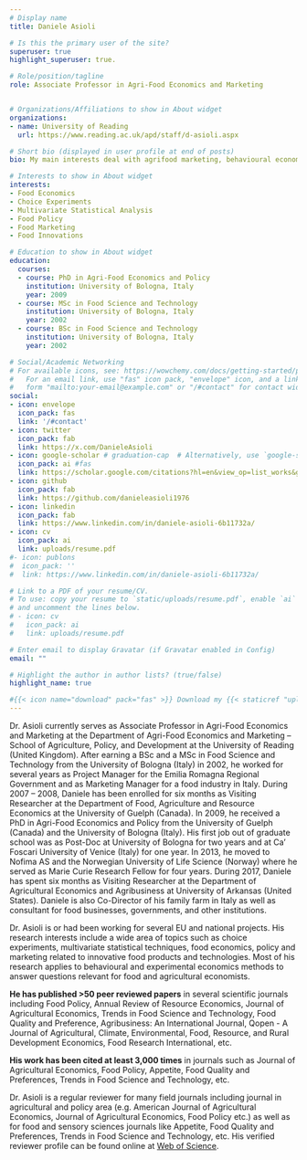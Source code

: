 ```yaml
---
# Display name
title: Daniele Asioli

# Is this the primary user of the site?
superuser: true
highlight_superuser: true.

# Role/position/tagline
role: Associate Professor in Agri-Food Economics and Marketing


# Organizations/Affiliations to show in About widget
organizations:
- name: University of Reading
  url: https://www.reading.ac.uk/apd/staff/d-asioli.aspx

# Short bio (displayed in user profile at end of posts)
bio: My main interests deal with agrifood marketing, behavioural economics, consumer research methods, economics of food, food policy, new food product development, new technologies, and multivariate statistical data analysis.

# Interests to show in About widget
interests:
- Food Economics
- Choice Experiments
- Multivariate Statistical Analysis
- Food Policy
- Food Marketing
- Food Innovations

# Education to show in About widget
education:
  courses:
  - course: PhD in Agri-Food Economics and Policy   
    institution: University of Bologna, Italy
    year: 2009
  - course: MSc in Food Science and Technology
    institution: University of Bologna, Italy
    year: 2002
  - course: BSc in Food Science and Technology
    institution: University of Bologna, Italy
    year: 2002

# Social/Academic Networking
# For available icons, see: https://wowchemy.com/docs/getting-started/page-builder/#icons
#   For an email link, use "fas" icon pack, "envelope" icon, and a link in the
#   form "mailto:your-email@example.com" or "/#contact" for contact widget.
social:
- icon: envelope
  icon_pack: fas
  link: '/#contact'
- icon: twitter
  icon_pack: fab
  link: https://x.com/DanieleAsioli
- icon: google-scholar # graduation-cap  # Alternatively, use `google-scholar` icon from `ai` icon pack
  icon_pack: ai #fas
  link: https://scholar.google.com/citations?hl=en&view_op=list_works&gmla=AJsN-F6PBckije25Vu5-_4ey_o6UYRtCtkS5ONMqZK-D3UCtAuRUGT_aJGXZiEty3GIK8UWsyenqMzaIbMH-hh-3eORVmqRE0KmCotnRXwZmFbPeDInRl7I&user=rbUae04AAAAJ 
- icon: github
  icon_pack: fab
  link: https://github.com/danieleasioli1976
- icon: linkedin
  icon_pack: fab
  link: https://www.linkedin.com/in/daniele-asioli-6b11732a/
- icon: cv
  icon_pack: ai
  link: uploads/resume.pdf
#- icon: publons
#  icon_pack: ''
#  link: https://www.linkedin.com/in/daniele-asioli-6b11732a/

# Link to a PDF of your resume/CV.
# To use: copy your resume to `static/uploads/resume.pdf`, enable `ai` icons in `params.toml`, 
# and uncomment the lines below.
# - icon: cv
#   icon_pack: ai
#   link: uploads/resume.pdf

# Enter email to display Gravatar (if Gravatar enabled in Config)
email: ""

# Highlight the author in author lists? (true/false)
highlight_name: true

#{{< icon name="download" pack="fas" >}} Download my {{< staticref "uploads/resume.pdf" "newtab" >}}resumé{{< /staticref >}}.
---
```


Dr. Asioli currently serves as Associate Professor in Agri-Food Economics and Marketing at the Department of Agri-Food Economics and Marketing – School of Agriculture, Policy, and Development at the University of Reading (United Kingdom). After earning a BSc and a MSc in Food Science and Technology from the University of Bologna (Italy) in 2002, he worked for several years as Project Manager for the Emilia Romagna Regional Government and as Marketing Manager for a food industry in Italy. During 2007 – 2008, Daniele has been enrolled for six months as Visiting Researcher at the Department of Food, Agriculture and Resource Economics at the University of Guelph (Canada). In 2009, he received a PhD in Agri-Food Economics and Policy from the University of Guelph (Canada) and the University of Bologna (Italy). His first job out of graduate school was as Post-Doc at University of Bologna for two years and at Ca’ Foscari University of Venice (Italy) for one year. In 2013, he moved to Nofima AS and the Norwegian University of Life Science (Norway) where he served as Marie Curie Research Fellow for four years. During 2017, Daniele has spent six months as Visiting Researcher at the Department of Agricultural Economics and Agribusiness at University of Arkansas (United States). Daniele is also Co-Director of his family farm in Italy as well as consultant for food businesses, governments, and other institutions.

Dr. Asioli is or had been working for several EU and national projects. His research interests include a wide area of topics such as choice experiments, multivariate statistical techniques, food economics, policy and marketing related to innovative food products and technologies. Most of his research applies to behavioural and experimental economics methods to answer questions relevant for food and agricultural economists.

**He has published >50 peer reviewed papers** in several scientific journals including Food Policy, Annual Review of Resource Economics, Journal of Agricultural Economics, Trends in Food Science and Technology, Food Quality and Preference, Agribusiness: An International Journal, Qopen - A Journal of Agricultural, Climate, Environmental, Food, Resource, and Rural Development Economics, Food Research International,  etc.

**His work has been cited at least 3,000 times** in journals such as Journal of Agricultural Economics, Food Policy, Appetite, Food Quality and Preferences, Trends in Food Science and Technology, etc. 

Dr. Asioli is a regular reviewer for many field journals including journal in agricultural and policy area (e.g. American Journal of Agricultural Economics, Journal of Agricultural Economics, Food Policy etc.) as well as for food and sensory sciences journals like Appetite, Food Quality and Preferences, Trends in Food Science and Technology, etc. His verified reviewer profile can be found online at [Web of Science](https://www.webofscience.com/wos/author/record/LGZ-9768-2024).


